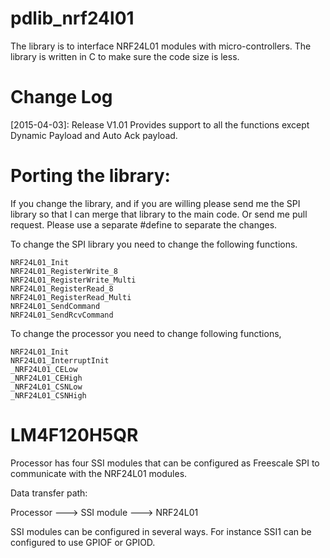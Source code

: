 pdlib_nrf24l01
==============

The library is to interface NRF24L01 modules with micro-controllers. The library is written in C to make sure the code size is less.

Change Log
===========
[2015-04-03]:	Release V1.01
			Provides support to all the functions except Dynamic Payload and Auto Ack payload.

Porting the library:
====================

If you change the library, and if you are willing please send me the SPI library so that I can merge that library to the main code. Or send me pull request. 
Please use a separate #define to separate the changes. 

To change the SPI library you need to change the following functions.

	NRF24L01_Init
	NRF24L01_RegisterWrite_8
	NRF24L01_RegisterWrite_Multi
	NRF24L01_RegisterRead_8
	NRF24L01_RegisterRead_Multi
	NRF24L01_SendCommand
	NRF24L01_SendRcvCommand

To change the processor you need to change following functions,

	NRF24L01_Init
	NRF24L01_InterruptInit
	_NRF24L01_CELow
	_NRF24L01_CEHigh
	_NRF24L01_CSNLow
	_NRF24L01_CSNHigh

LM4F120H5QR
===========

Processor has four SSI modules that can be configured as Freescale SPI to communicate with the NRF24L01 modules.

Data transfer path:

Processor ---> SSI module ---> NRF24L01

SSI modules can be configured in several ways. For instance SSI1 can be configured to use GPIOF or GPIOD.
